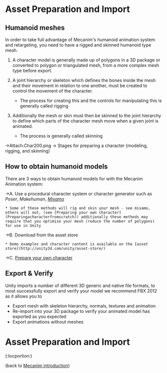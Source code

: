 Asset Preparation and Import
============================


Humanoid meshes
---------------


In order to take full advantage of Mecanim's humanoid animation system and retargeting, you need to have a <span class=keyword>rigged</span> and <span class=keyword>skinned</span> humanoid type mesh.

1. A character <span class=keyword>model</span> is generally made up of polygons in a 3D package or converted to polygon or triangulated mesh, from a more complex mesh type before export.

1. A <span class=keyword>joint hierarchy</span> or <span class=keyword>skeleton</span> which defines the bones inside the mesh and their movement in relation to one another, must be created to control the movement of the character.
    * The process for creating this and the controls for manipulating this is generally called <span class=keyword>rigging</span>

1. Additionally the mesh or skin must then be <span class=keyword>skinned</span> to the joint hierarchy to define which parts of the character mesh move when a given joint is animated.
    * The process is generally called <span class=keyword>skinning</span>

->Attach:Char200.png
->   Stages for preparing a character (modeling, rigging, and skinning)

How to obtain humanoid models
-----------------------------


There are 3 ways to obtain humanoid models for with the Mecanim Animation system:

->A. Use a procedural character system or character generator such as _Poser_, _Makehuman_, [_Mixamo_](http://www.mixamo.com/)

    * Some of these methods will rig and skin your mesh - see mixamo, others will not, (see [Preparing your own character](Preparingacharacterfromscratch)) additionally these methods may require that you optimise your mesh (reduce the number of polygons) for use in Unity

->B. Download from the asset store

    * Demo examples and character content is available on the [asset store](http://unity3d.com/unity/asset-store/)

->C. [Prepare your own character](Preparingacharacterfromscratch)


Export & Verify
---------------


Unity imports a number of different 3D generic and native file formats, to most successfully export and verify your model we recommend FBX 2012 as it allows you to

* Export mesh with skeleton hierarchy, normals, textures and animation
* Re-import into your 3D package to verify your animated model has exported as you expected
* Export animations without meshes

Asset Preparation and Import
============================

(:tocportion:)

(back to [Mecanim introduction](MecanimAnimationSystem))

